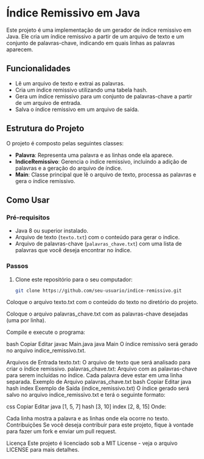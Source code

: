 # Índice Remissivo em Java

Este projeto é uma implementação de um gerador de índice remissivo em Java. Ele cria um índice remissivo a partir de um arquivo de texto e um conjunto de palavras-chave, indicando em quais linhas as palavras aparecem.

## Funcionalidades

- Lê um arquivo de texto e extrai as palavras.
- Cria um índice remissivo utilizando uma tabela hash.
- Gera um índice remissivo para um conjunto de palavras-chave a partir de um arquivo de entrada.
- Salva o índice remissivo em um arquivo de saída.

## Estrutura do Projeto

O projeto é composto pelas seguintes classes:

- **Palavra**: Representa uma palavra e as linhas onde ela aparece.
- **IndiceRemissivo**: Gerencia o índice remissivo, incluindo a adição de palavras e a geração do arquivo de índice.
- **Main**: Classe principal que lê o arquivo de texto, processa as palavras e gera o índice remissivo.

## Como Usar

### Pré-requisitos

- Java 8 ou superior instalado.
- Arquivo de texto (`texto.txt`) com o conteúdo para gerar o índice.
- Arquivo de palavras-chave (`palavras_chave.txt`) com uma lista de palavras que você deseja encontrar no índice.

### Passos

1. Clone este repositório para o seu computador:
   ```bash
   git clone https://github.com/seu-usuario/indice-remissivo.git
Coloque o arquivo texto.txt com o conteúdo do texto no diretório do projeto.

Coloque o arquivo palavras_chave.txt com as palavras-chave desejadas (uma por linha).

Compile e execute o programa:

bash
Copiar
Editar
javac Main.java
java Main
O índice remissivo será gerado no arquivo indice_remissivo.txt.

Arquivos de Entrada
texto.txt: O arquivo de texto que será analisado para criar o índice remissivo.
palavras_chave.txt: Arquivo com as palavras-chave para serem incluídas no índice. Cada palavra deve estar em uma linha separada.
Exemplo de Arquivo palavras_chave.txt
bash
Copiar
Editar
java
hash
index
Exemplo de Saída (indice_remissivo.txt)
O índice gerado será salvo no arquivo indice_remissivo.txt e terá o seguinte formato:

css
Copiar
Editar
java [1, 5, 7]
hash [3, 10]
index [2, 8, 15]
Onde:

Cada linha mostra a palavra e as linhas onde ela ocorre no texto.
Contribuições
Se você deseja contribuir para este projeto, fique à vontade para fazer um fork e enviar um pull request.

Licença
Este projeto é licenciado sob a MIT License - veja o arquivo LICENSE para mais detalhes.
